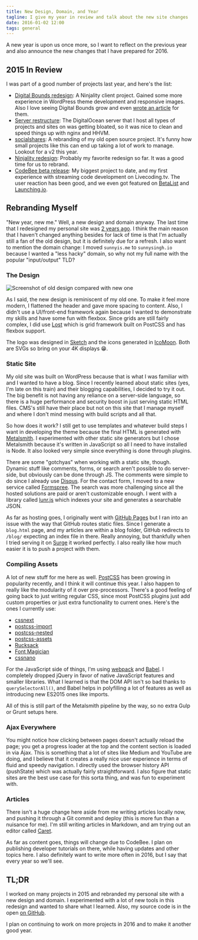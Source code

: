 ```yaml
---
title: New Design, Domain, and Year
tagline: I give my year in review and talk about the new site changes
date: 2016-01-02 12:00
tags: general
---
```


A new year is upon us once more, so I want to reflect on the previous year and also announce the new changes that I have prepared for 2016.

## 2015 In Review

I was part of a good number of projects last year, and here's the list:

- [Digital Bounds redesign](http://digitalbounds.com/2015/03/15/new-fresh-design-and-look/): A Ninjality client project. Gained some more experience in WordPress theme development and responsive images. Also I love seeing Digital Bounds grow and even [wrote an article](http://digitalbounds.com/2015/07/02/why-you-should-wait-before-buying-a-new-tech-product/) for them.
- [Server restructure](https://ninjality.com/blog/server-restructure-nginx-hhvm): The DigitalOcean server that I host all types of projects and sites on was getting bloated, so it was nice to clean and speed things up with nginx and HHVM.
- [socialshares](https://socialshar.es/): A rebranding of my old open source project. It's funny how small projects like this can end up taking a lot of work to manage. Lookout for a v2 this year.
- [Ninjality redesign](https://ninjality.com/blog/streamlining-our-design): Probably my favorite redesign so far. It was a good time for us to rebrand.
- [CodeBee beta release](https://codebee.io/): My biggest project to date, and my first experience with streaming code development on Livecoding.tv. The user reaction has been good, and we even got featured on [BetaList](http://betalist.com/startups/codebee) and [Launching.io](http://www.launching.io/project/codebee/).

## Rebranding Myself

"New year, new me." Well, a new design and domain anyway. The last time that I redesigned my personal site was [2 years ago](https://sunnysingh.io/blog/site-update-v2). I think the main reason that I haven't changed anything besides for lack of time is that I'm actually still a fan of the old design, but it is definitely due for a refresh. I also want to mention the domain change: I moved `sunnyis.me` to `sunnysingh.io` because I wanted a "less hacky" domain, so why not my full name with the popular "input/output" TLD?

### The Design

![Screenshot of old design compared with new one](redesign-2016-comparison.png 'Old design on left, New design on right')

As I said, the new design is reminiscent of my old one. To make it feel more modern, I flattened the header and gave more spacing to content. Also, I didn't use a UI/front-end framework again because I wanted to demonstrate my skills and have some fun with flexbox. Since grids are still fairly complex, I did use [Lost](https://github.com/corysimmons/lost) which is grid framework built on PostCSS and has flexbox support.

The logo was designed in [Sketch](https://www.sketchapp.com/) and the icons generated in [IcoMoon](https://icomoon.io/). Both are SVGs so bring on your 4K displays :grin:.

### Static Site

My old site was built on WordPress because that is what I was familiar with and I wanted to have a blog. Since I recently learned about static sites (yes, I'm late on this train) and their blogging capabilities, I decided to try it out. The big benefit is not having any reliance on a server-side language, so there is a huge performance and security boost in just serving static HTML files. CMS's still have their place but not on this site that I manage myself and where I don't mind messing with build scripts and all that.

So how does it work? I still get to use templates and whatever build steps I want in developing the theme because the final HTML is generated with [Metalsmith](http://www.metalsmith.io/). I experimented with other static site generators but I chose Metalsmith because it's written in JavaScript so all I need to have installed is Node. It also looked very simple since everything is done through plugins.

There are some "gotchyas" when working with a static site, though. Dynamic stuff like comments, forms, or search aren't possible to do server-side, but obviously can be done through JS. The comments were simple to do since I already use [Disqus](https://disqus.com/). For the contact form, I moved to a new service called [Formspree](http://formspree.io/). The search was more challenging since all the hosted solutions are paid or aren't customizable enough. I went with a library called [lunr.js](http://lunrjs.com/) which indexes your site and generates a searchable JSON.

As far as hosting goes, I originally went with [GitHub Pages](https://pages.github.com/) but I ran into an issue with the way that GitHub routes static files. Since I generate a `blog.html` page, and my articles are within a blog folder, GitHub redirects to `/blog/` expecting an index file in there. Really annoying, but thankfully when I tried serving it on [Surge](https://surge.sh/) it worked perfectly. I also really like how much easier it is to push a project with them.

### Compiling Assets

A lot of new stuff for me here as well. [PostCSS](https://github.com/postcss/postcss) has been growing in popularity recently, and I think it will continue this year. I also happen to really like the modularity of it over pre-processors. There's a good feeling of going back to just writing regular CSS, since most PostCSS plugins just add custom properties or just extra functionality to current ones. Here's the ones I currently use:

- [cssnext](http://cssnext.io/)
- [postcss-import](https://github.com/postcss/postcss-import)
- [postcss-nested](https://github.com/postcss/postcss-nested)
- [postcss-assets](https://github.com/assetsjs/postcss-assets)
- [Rucksack](https://simplaio.github.io/rucksack/)
- [Font Magician](https://github.com/jonathantneal/postcss-font-magician)
- [cssnano](http://cssnano.co/)

For the JavaScript side of things, I'm using [webpack](http://webpack.github.io/) and [Babel](http://babeljs.io/). I completely dropped jQuery in favor of native JavaScript features and smaller libraries. What I learned is that the DOM API isn't so bad thanks to `querySelectorAll()`, and Babel helps in polyfilling a lot of features as well as introducing new ES2015 ones like imports.

All of this is still part of the Metalsmith pipeline by the way, so no extra Gulp or Grunt setups here.

### Ajax Everywhere

You might notice how clicking between pages doesn't actually reload the page; you get a progress loader at the top and the content section is loaded in via Ajax. This is something that a lot of sites like Medium and YouTube are doing, and I believe that it creates a really nice user experience in terms of fluid and speedy navigation. I directly used the browser history API (pushState) which was actually fairly straightforward. I also figure that static sites are the best use case for this sorta thing, and was fun to experiment with.

### Articles

There isn't a huge change here aside from me writing articles locally now, and pushing it through a Git commit and deploy (this is more fun than a nuisance for me). I'm still writing articles in Markdown, and am trying out an editor called [Caret](http://caret.io/).

As far as content goes, things will change due to CodeBee. I plan on publishing developer tutorials on there, while having updates and other topics here. I also definitely want to write more often in 2016, but I say that every year so we'll see.

## TL;DR

I worked on many projects in 2015 and rebranded my personal site with a new design and domain. I experimented with a lot of new tools in this redesign and wanted to share what I learned. Also, my source code is in the open [on GitHub](https://github.com/sunnysingh/web).

I plan on continuing to work on more projects in 2016 and to make it another good year.
